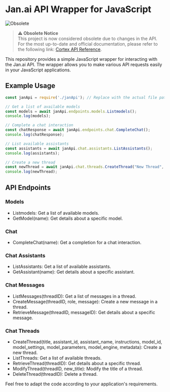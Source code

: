 # Jan.ai API Wrapper for JavaScript
![Obsolete](https://img.shields.io/maintenance/no/2024
)
> **⚠️ Obsolete Notice**  
> This project is now considered obsolete due to changes in the API. For the most up-to-date and official documentation, please refer to the following link: [Cortex API Reference](https://cortex.so/api-reference).

This repository provides a simple JavaScript wrapper for interacting with the Jan.ai API. The wrapper allows you to make various API requests easily in your JavaScript applications.

## Example Usage

```js
const janApi = require('./janApi'); // Replace with the actual file path

// Get a list of available models
const models = await janApi.endpoints.models.Listmodels();
console.log(models);

// Complete a chat interaction
const chatResponse = await janApi.endpoints.chat.CompleteChat();
console.log(chatResponse);

// List available assistants
const assistants = await janApi.chat.assistants.ListAssistants();
console.log(assistants);

// Create a new thread
const newThread = await janApi.chat.threads.CreateThread("New Thread", "jan", "Jan", "Hi, how are you?");
console.log(newThread);
```

## API Endpoints
### Models
- Listmodels: Get a list of available models.
- GetModel(name): Get details about a specific model.
### Chat
- CompleteChat(name): Get a completion for a chat interaction.
### Chat Assistants
- ListAssistants: Get a list of available assistants.
- GetAssistant(name): Get details about a specific assistant.
### Chat Messages
- ListMessages(threadID): Get a list of messages in a thread.
- CreateMessage(threadID, role, message): Create a new message in a thread.
- RetrieveMessage(threadID, messageID): Get details about a specific message.
### Chat Threads
- CreateThread(title, assistant_id, assistant_name, instructions, model_id, model_settings, model_parameters, model_engine, metadata): Create a new thread.
- ListThreads: Get a list of available threads.
- RetrieveThread(threadID): Get details about a specific thread.
- ModifyThread(threadID, new_title): Modify the title of a thread.
- DeleteThread(threadID): Delete a thread.

Feel free to adapt the code according to your application's requirements.
